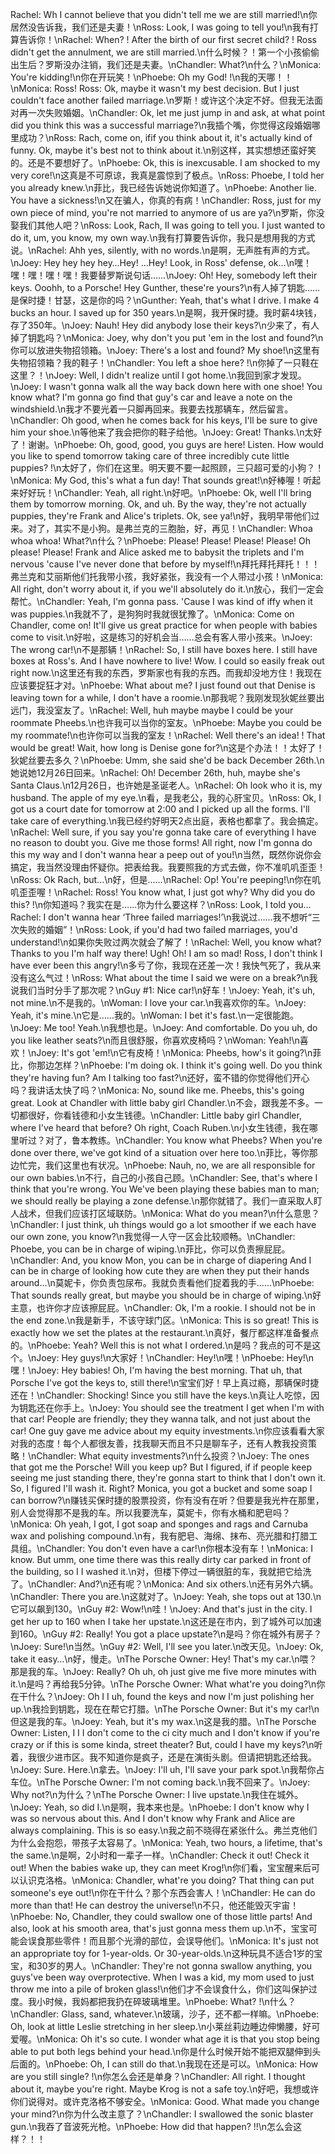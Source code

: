Rachel: Wh I cannot believe that you didn't tell me we are still married!\n你居然没告诉我，我们还是夫妻！\nRoss: Look, I was going to tell you!\n我有打算告诉你！\nRachel: When? ! After the birth of our first secret child? ! Ross didn't get the annulment, we are still married.\n什么时候？！第一个小孩偷偷出生后？罗斯没办注销，我们还是夫妻。\nChandler: What?\n什么？\nMonica: You're kidding!\n你在开玩笑！\nPhoebe: Oh my God! !\n我的天哪！！\nMonica: Ross! Ross: Ok, maybe it wasn't my best decision. But I just couldn't face another failed marriage.\n罗斯！或许这个决定不好。但我无法面对再一次失败婚姻。\nChandler: Ok, let me just jump in and ask, at what point did you think this was a successful marriage?\n我插个嘴，你觉得这段婚姻哪里成功？\nRoss: Rach, come on, ifif you think about it, it's actually kind of funny. Ok, maybe it's best not to think about it.\n别这样，其实想想还蛮好笑的。还是不要想好了。\nPhoebe: Ok, this is inexcusable. I am shocked to my very core!\n这真是不可原谅，我真是震惊到了极点。\nRoss: Phoebe, I told her you already knew.\n菲比，我已经告诉她说你知道了。\nPhoebe: Another lie. You have a sickness!\n又在骗人，你真的有病！\nChandler: Ross, just for my own piece of mind, you're not married to anymore of us are ya?\n罗斯，你没娶我们其他人吧？\nRoss: Look, Rach, II was going to tell you. I just wanted to do it, um, you know, my own way.\n我有打算要告诉你，我只是想用我的方式说。\nRachel: Ahh yes, silently, with no words.\n是啊，无声胜有声的方式。\nJoey: Hey hey hey hey…Hey! …Hey! Look, in Ross' defense, ok…\n嘿！嘿！嘿！嘿！嘿！我要替罗斯说句话……\nJoey: Oh! Hey, somebody left their keys. Ooohh, to a Porsche! Hey Gunther, these're yours?\n有人掉了钥匙……是保时捷！甘瑟，这是你的吗？\nGunther: Yeah, that's what I drive. I make 4 bucks an hour. I saved up for 350 years.\n是啊，我开保时捷。我时薪4块钱，存了350年。\nJoey: Nauh! Hey did anybody lose their keys?\n少来了，有人掉了钥匙吗？\nMonica: Joey, why don't you put 'em in the lost and found?\n你可以放进失物招领箱。\nJoey: There's a lost and found? My shoe!\n这里有失物招领箱？我的鞋子！\nChandler: You left a shoe here? !\n你掉了一只鞋在这里？！\nJoey: Well, I didn't realize until I got home.\n我回到家才发现。\nJoey: I wasn't gonna walk all the way back down here with one shoe! You know what? I'm gonna go find that guy's car and leave a note on the windshield.\n我才不要光着一只脚再回来。我要去找那辆车，然后留言。\nChandler: Oh good, when he comes back for his keys, I'll be sure to give him your shoe.\n等他来了我会把你的鞋子给他。\nJoey: Great! Thanks.\n太好了！谢谢。\nPhoebe: Oh, good, good, you guys are here! Listen. How would you like to spend tomorrow taking care of three incredibly cute little puppies? !\n太好了，你们在这里。明天要不要一起照顾，三只超可爱的小狗？！\nMonica: My God, this's what a fun day! That sounds great!\n好棒喔！听起来好好玩！\nChandler: Yeah, all right.\n好吧。\nPhoebe: Ok, well I'll bring them by tomorrow morning. Ok, and uh. By the way, they're not actually puppies, they're Frank and Alice's triplets. Ok, see ya!\n好，我明早带他们过来。对了，其实不是小狗。是弗兰克的三胞胎，好，再见！\nChandler: Whoa whoa whoa! What?\n什么？\nPhoebe: Please! Please! Please! Please! Oh please! Please! Frank and Alice asked me to babysit the triplets and I'm nervous 'cause I've never done that before by myself!\n拜托拜托拜托！！！弗兰克和艾丽斯他们托我带小孩，我好紧张，我没有一个人带过小孩！\nMonica: All right, don't worry about it, if you we'll absolutely do it.\n放心，我们一定会帮忙。\nChandler: Yeah, I'm gonna pass. 'Cause I was kind of iffy when it was puppies.\n我就不了，是狗狗时我就很犹豫了。\nMonica: Come on Chandler, come on! It'll give us great practice for when people with babies come to visit.\n好啦，这是练习的好机会当……总会有客人带小孩来。\nJoey: The wrong car!\n不是那辆！\nRachel: So, I still have boxes here. I still have boxes at Ross's. And I have nowhere to live! Wow. I could so easily freak out right now.\n这里还有我的东西，罗斯家也有我的东西。而我却没地方住！我现在应该要捉狂才对。\nPhoebe: What about me? I just found out that Denise is leaving town for a while, I don't have a roomie.\n那我呢？我刚发现狄妮丝要出远门，我没室友了。\nRachel: Well, huh maybe maybe I could be your roommate Pheebs.\n也许我可以当你的室友。\nPhoebe: Maybe you could be my roommate!\n也许你可以当我的室友！\nRachel: Well there's an idea! ! That would be great! Wait, how long is Denise gone for?\n这是个办法！！太好了！狄妮丝要去多久？\nPhoebe: Umm, she said she'd be back December 26th.\n她说她12月26日回来。\nRachel: Oh! December 26th, huh, maybe she's Santa Claus.\n12月26日，也许她是圣诞老人。\nRachel: Oh look who it is, my husband. The apple of my eye.\n看，是我老公，我的心肝宝贝。\nRoss: Ok, I got us a court date for tomorrow at 2:00 and I picked up all the forms. I'll take care of everything.\n我已经约好明天2点出庭，表格也都拿了。我会搞定。\nRachel: Well sure, if you say you're gonna take care of everything I have no reason to doubt you. Give me those forms! All right, now I'm gonna do this my way and I don't wanna hear a peep out of you!\n当然，既然你说你会搞定，我当然没理由怀疑你。把表给我。我要照我的方式去做，你不准叽叽歪歪！\nRoss: Ok Rach, but...\n好，但是……\nRachel: Op! You're peeping!\n你在叽叽歪歪喔！\nRachel: Ross! You know what, I just got why? Why did you do this? !\n你知道吗？我实在是……你为什么要这样？\nRoss: Look, I told you…Rachel: I don't wanna hear ‘Three failed marriages!’\n我说过……我不想听“三次失败的婚姻”！\nRoss: Look, if you'd had two failed marriages, you'd understand!\n如果你失败过两次就会了解了！\nRachel: Well, you know what? Thanks to you I'm half way there! Ugh! Oh! I am so mad! Ross, I don't think I have ever been this angry!\n多亏了你，我现在还差一次！我快气死了，我从来没有这么气过！\nRoss: What about the time I said we were on a break?\n我说我们当时分手了那次呢？\nGuy #1: Nice car!\n好车！\nJoey: Yeah, it's uh, not mine.\n不是我的。\nWoman: I love your car.\n我喜欢你的车。\nJoey: Yeah, it's mine.\n它是……我的。\nWoman: I bet it's fast.\n一定很能跑。\nJoey: Me too! Yeah.\n我想也是。\nJoey: And comfortable. Do you uh, do you like leather seats?\n而且很舒服，你喜欢皮椅吗？\nWoman: Yeah!\n喜欢！\nJoey: It's got 'em!\n它有皮椅！\nMonica: Pheebs, how's it going?\n菲比，你那边怎样？\nPhoebe: I'm doing ok. I think it's going well. Do you think they're having fun? Am I talking too fast?\n还好，蛮不错的你觉得他们开心吗？我讲话太快了吗？\nMonica: No, sound like me. Pheebs, this's going great. Look at Chandler with little baby girl Chandler.\n不会，跟我差不多。一切都很好，你看钱德和小女生钱德。\nChandler: Little baby girl Chandler, where I've heard that before? Oh right, Coach Ruben.\n小女生钱德，我在哪里听过？对了，鲁本教练。\nChandler: You know what Pheebs? When you're done over there, we've got kind of a situation over here too.\n菲比，等你那边忙完，我们这里也有状况。\nPhoebe: Nauh, no, we are all responsible for our own babies.\n不行，自己的小孩自己顾。\nChandler: See, that's where I think that you're wrong. You We've been playing these babies man to man; we should really be playing a zone defense.\n那你就错了。我们一直采取人盯人战术，但我们应该打区域联防。\nMonica: What do you mean?\n什么意思？\nChandler: I just think, uh things would go a lot smoother if we each have our own zone, you know?\n我觉得一人守一区会比较顺畅。\nChandler: Phoebe, you can be in charge of wiping.\n菲比，你可以负责擦屁屁。\nChandler: And, you know Mon, you can be in charge of diapering And I can be in charge of looking how cute they are when they put their hands around...\n莫妮卡，你负责包尿布。我就负责看他们捉着我的手……\nPhoebe: That sounds really great, but maybe you should be in charge of wiping.\n好主意，也许你才应该擦屁屁。\nChandler: Ok, I'm a rookie. I should not be in the end zone.\n我是新手，不该守球门区。\nMonica: This is so great! This is exactly how we set the plates at the restaurant.\n真好，餐厅都这样准备餐点的。\nPhoebe: Yeah? Well this is not what I ordered.\n是吗？我点的可不是这个。\nJoey: Hey guys!\n大家好！\nChandler: Hey!\n嘿！\nPhoebe: Hey!\n嘿！\nJoey: Hey babies! Oh, I'm having the best morning. That uh, that Porsche I've got the keys to, still there!\n宝宝们好！早上真过瘾，那辆保时捷还在！\nChandler: Shocking! Since you still have the keys.\n真让人吃惊，因为钥匙还在你手上。\nJoey: You should see the treatment I get when I'm with that car! People are friendly; they they wanna talk, and not just about the car! One guy gave me advice about my equity investments.\n你应该看看大家对我的态度！每个人都很友善，找我聊天而且不只是聊车子，还有人教我投资策略！\nChandler: What equity investments?\n什么投资？\nJoey: The ones that got me the Porsche! Will you keep up? But I figured, if if people keep seeing me just standing there, they're gonna start to think that I don't own it. So, I figured I'll wash it. Right? Monica, you got a bucket and some soap I can borrow?\n赚钱买保时捷的股票投资，你有没有在听？但要是我光杵在那里，别人会觉得那不是我的车。所以我要洗车，莫妮卡，你有水桶和肥皂吗？\nMonica: Oh yeah, I got, I got soap and sponges and rags and Carnuba wax and polishing compound.\n有，我有肥皂、海绵、抹布、亮光腊和打腊工具组。\nChandler: You don't even have a car!\n你根本没有车！\nMonica: I know. But umm, one time there was this really dirty car parked in front of the building, so I I washed it.\n对，但楼下停过一辆很脏的车，我就把它给洗了。\nChandler: And?\n还有呢？\nMonica: And six others.\n还有另外六辆。\nChandler: There you are.\n这就对了。\nJoey: Yeah, she tops out at 130.\n它可以飙到130。\nGuy #2: Wow!\n哇！\nJoey: And that's just in the city. I get her up to 160 when I take her upstate.\n这还是在市内，到了城外可以加速到160。\nGuy #2: Really! You got a place upstate?\n是吗？你在城外有房子？\nJoey: Sure!\n当然。\nGuy #2: Well, I'll see you later.\n改天见。\nJoey: Ok, take it easy…\n好，慢走。\nThe Porsche Owner: Hey! That's my car.\n喂？那是我的车。\nJoey: Really? Oh uh, oh just give me five more minutes with it.\n是吗？再给我5分钟。\nThe Porsche Owner: What what're you doing?\n你在干什么？\nJoey: Oh I I uh, found the keys and now I'm just polishing her up.\n我捡到钥匙，现在在帮它打腊。\nThe Porsche Owner: But it's my car!\n但这是我的车。\nJoey: Yeah, but it's my wax.\n这是我的腊。\nThe Porsche Owner: Listen, I I I don't come to the ci city much and I don't know if you're crazy or if this is some kinda, street theater? But, could I have my keys?\n听着，我很少进市区。我不知道你是疯子，还是在演街头剧。但请把钥匙还给我。\nJoey: Sure. Here.\n拿去。\nJoey: I'll uh, I'll save your park spot.\n我帮你占车位。\nThe Porsche Owner: I'm not coming back.\n我不回来了。\nJoey: Why not?\n为什么？\nThe Porsche Owner: I live upstate.\n我住在城外。\nJoey: Yeah, so did I.\n是啊，我本来也是。\nPhoebe: I don't know why I was so nervous about this. And I don't know why Frank and Alice are always complaining. This is so easy.\n我之前不晓得在紧张什么。弗兰克他们为什么会抱怨，带孩子太容易了。\nMonica: Yeah, two hours, a lifetime, that's the same.\n是啊，2小时和一辈子一样。\nChandler: Check it out! Check it out! When the babies wake up, they can meet Krog!\n你们看，宝宝醒来后可以认识克洛格。\nMonica: Chandler, what're you doing? That thing can put someone's eye out!\n你在干什么？那个东西会害人！\nChandler: He can do more than that! He can destroy the universe!\n不只，他还能毁灭宇宙！\nPhoebe: No, Chandler, they could swallow one of those little parts! And also, look at his smooth area, that's just gonna mess them up.\n不，宝宝可能会误食那些零件！而且那个光滑的部位，会误导他们。\nMonica: It's just not an appropriate toy for 1-year-olds. Or 30-year-olds.\n这种玩具不适合1岁的宝宝，和30岁的男人。\nChandler: They're not gonna swallow anything, you guys've been way overprotective. When I was a kid, my mom used to just throw me into a pile of broken glass!\n他们才不会误食什么，你们这叫保护过度。我小时候，我妈都把我扔在碎玻璃堆里。\nPhoebe: What? !\n什么？\nChandler: Glass, sand, whatever.\n玻璃，沙子，还不都一样嘛。\nPhoebe: Oh, look at little Leslie stretching in her sleep.\n小莱丝莉边睡边伸懒腰，好可爱喔。\nMonica: Oh it's so cute. I wonder what age it is that you stop being able to put both legs behind your head.\n你是什么时候开始不能把双腿伸到头后面的。\nPhoebe: Oh, I can still do that.\n我现在还是可以。\nMonica: How are you still single? !\n你怎么会还是单身？\nChandler: All right. I thought about it, maybe you're right. Maybe Krog is not a safe toy.\n好吧，我想或许你们说得对。或许克洛格不够安全。\nMonica: Good. What made you change your mind?\n你为什么改主意了？\nChandler: I swallowed the sonic blaster gun.\n我吞了音波死光枪。\nPhoebe: How did that happen? !!\n怎么会这样？！！
        